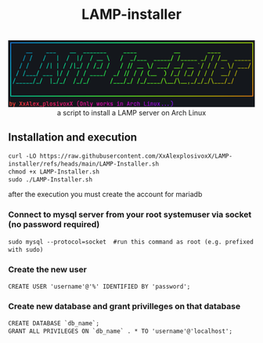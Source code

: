 <div align=center>
  
# LAMP-installer
<br>
  <img src="screenshot.png">
  <br>
  a script to install a LAMP server on Arch Linux
</div>


## Installation and execution

```
curl -LO https://raw.githubusercontent.com/XxAlexplosivoxX/LAMP-installer/refs/heads/main/LAMP-Installer.sh
chmod +x LAMP-Installer.sh
sudo ./LAMP-Installer.sh
```
after the execution you must create the account for mariadb

### Connect to mysql server from your root systemuser via socket (no password required)
```
sudo mysql --protocol=socket  #run this command as root (e.g. prefixed with sudo)
```

### Create the new user
```
CREATE USER 'username'@'%' IDENTIFIED BY 'password';
```

### Create new database and grant privilleges on that database

```
CREATE DATABASE `db_name`;
GRANT ALL PRIVILEGES ON `db_name` . * TO 'username'@'localhost';
```

